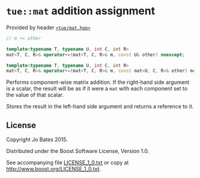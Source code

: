 `tue::mat` addition assignment
==============================
Provided by header [`<tue/mat.hpp>`](../../headers/mat.md)

```c++
// m += other

template<typename T, typename U, int C, int R>
mat<T, C, R>& operator+=(mat<T, C, R>& m, const U& other) noexcept;

template<typename T, typename U, int C, int R>
mat<T, C, R>& operator+=(mat<T, C, R>& m, const mat<U, C, R>& other) noexcept;
```

Performs component-wise matrix addition. If the right-hand side argument is a
scalar, the result will be as if it were a `mat` with each component set to the
value of that scalar.

Stores the result in the left-hand side argument and returns a reference to it.

License
-------
Copyright Jo Bates 2015.

Distributed under the Boost Software License, Version 1.0.

See accompanying file [LICENSE_1_0.txt](../../../LICENSE_1_0.txt) or copy at
http://www.boost.org/LICENSE_1_0.txt.
